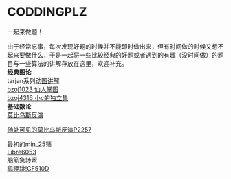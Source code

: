 # CODDINGPLZ
一起来做题！

由于经常忘事，每次发现好题的时候并不能即时做出来，但有时间做的时候又想不起来要做什么，于是一起将一些比较经典的好题或者遇到的有趣（没时间做）的题目与一些算法的讲解存放在这里，欢迎补充。   
**经典图论**  
tarjan系列[动图讲解](https://zhuanlan.zhihu.com/p/101923309)  
[bzoj1023 仙人掌图](https://anoxiacxy.github.io/more/bzoj/p/1023.html)  
[bzoj4316 小c的独立集](https://anoxiacxy.github.io/more/bzoj/p/4316.html)   
**基础数论**  
[莫比乌斯反演](https://www.luogu.com.cn/blog/An-Amazing-Blog/mu-bi-wu-si-fan-yan-ji-ge-ji-miao-di-dong-xi)  

[随处可见的莫比乌斯反演P2257](https://www.luogu.com.cn/problem/P2257)

最初的min_25筛  
[Libre6053](https://loj.ac/p/6053)  
脑筋急转弯  
[狐狸跳!CF510D](https://codeforces.com/problemset/problem/510/D)   



